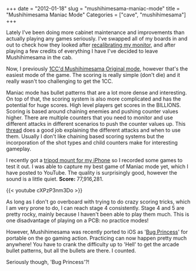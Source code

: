 +++
date = "2012-01-18"
slug = "mushihimesama-maniac-mode"
title = "Mushihimesama Maniac Mode"
Categories = ["cave", "mushihimesama"]
+++

Lately I've been doing more cabinet maintenance and improvements than actually playing any games seriously. I've swapped all of my boards in and out to check how they looked after [recalibrating my monitor](/blog/2012/01/astro-city-monitor-calibration/), and after playing a few credits of everything I have I've decided to leave Mushihimesama in the cab.

Now, I previously [1CC'd Mushihimesama Original mode](/blog/2011/07/mushihimesama-1cc/), however that's the easiest mode of the game. The scoring is really simple (don't die) and it really wasn't too challenging to get the 1CC. 

Maniac mode has bullet patterns that are a lot more dense and interesting. On top of that, the scoring system is also more complicated and has the potential for huge scores. High level players get scores in the BILLIONS. Scoring is based around chaining enemies and pushing counter values higher. There are multiple counters that you need to monitor and use different attacks in different scenarios to push the counter values up. This [thread](http://www.cave-stg.com/forum/index.php?topic=4.msg4#msg4) does a good job explaining the different attacks and when to use them. Usually I don't like chaining based scoring systems but the incorporation of the shot types and child counters make for interesting gameplay.

I recently got a [tripod mount for my iPhone](http://www.amazon.com/Studio-Neat-Tripod-Mount-iPhone/dp/B0052G679K/ref=sr_1_1?ie=UTF8&qid=1326918775&sr=8-1) so I recorded some games to test it out. I was able to capture my best game of Maniac mode yet, which I have posted to YouTube. The quality is surprisingly good, however the sound is a little quiet. **Score:** 77,916,281.

{{< youtube cXPzP3nm3Do  >}}

As long as I don't go overboard with trying to do crazy scoring tricks, which I am very prone to do, I can reach stage 4 consistently. Stage 4 and 5 are pretty rocky, mainly because I haven't been able to play them much. This is one disadvantage of playing on a PCB: no practice modes!

However, Mushihimesama was recently ported to iOS as '[Bug Princess](http://itunes.apple.com/us/app/bug-princess/id455202208?mt=8)' for portable on the go gaming action. Practicing can now happen pretty much anywhere! You have to crank the difficulty up to 'Hell' to get the arcade bullet patterns, but all the bullets are there. I counted.

Seriously though, 'Bug Princess'?!
